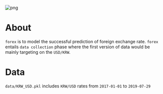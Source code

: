 ![png](assets/teaser.png)

# About
`forex` is to model the successful prediction of foreign exchange rate. `forex` entails `data collection` phase where the first version of data would be mainly targeting on the `USD/KRW`.


# Data
`data/KRW_USD.pkl` includes `KRW/USD` rates from `2017-01-01` to `2019-07-29`
 